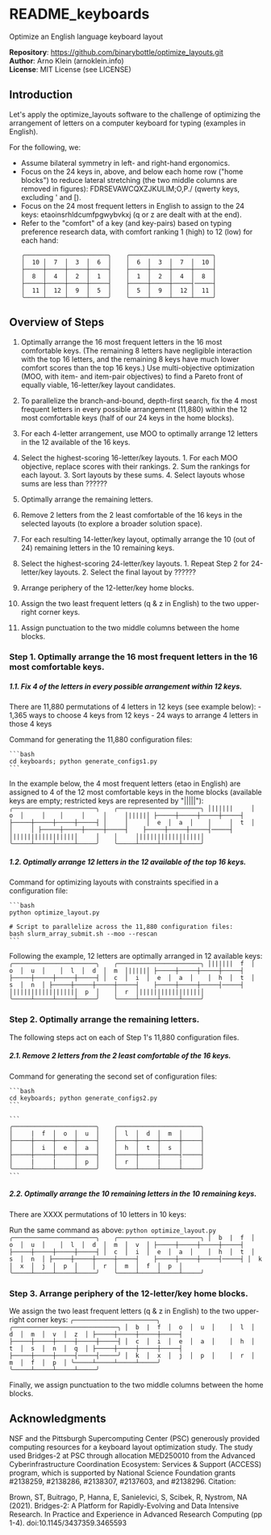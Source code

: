 # README_keyboards

Optimize an English language keyboard layout

**Repository**: https://github.com/binarybottle/optimize_layouts.git  
**Author**: Arno Klein (arnoklein.info)  
**License**: MIT License (see LICENSE)

## Introduction
Let's apply the optimize_layouts software to the challenge of optimizing the 
arrangement of letters on a computer keyboard for typing (examples in English). 

For the following, we:
  - Assume bilateral symmetry in left- and right-hand ergonomics.
  - Focus on the 24 keys in, above, and below each home row ("home blocks")
    to reduce lateral stretching (the two middle columns are removed in figures):
    FDRSEVAWCQXZJKULIM;O,P./ (qwerty keys, excluding ' and [).
  - Focus on the 24 most frequent letters in English to assign to the 24 keys:
    etaoinsrhldcumfpgwybvkxj (q or z are dealt with at the end).
  - Refer to the "comfort" of a key (and key-pairs) based on typing preference 
    research data, with comfort ranking 1 (high) to 12 (low) for each hand:
    ```
    ╭───────────────────────╮    ╭───────────────────────╮
    │  10 │  7  │  3  │  6  │    │  6  │  3  │  7  │  10 │
    ├─────┼─────┼─────┼─────┤    ├─────┼─────┼─────┼─────┤
    │  8  │  4  │  2  │  1  │    │  1  │  2  │  4  │  8  │
    ├─────┼─────┼─────┼─────┤    ├─────┼─────┼─────┤─────┤
    │  11 │  12 │  9  │  5  │    │  5  │  9  │  12 │  11 │
    ╰─────┴─────┴─────┴─────╯    ╰─────┴─────┴─────┴─────╯
    ```

## Overview of Steps
1. Optimally arrange the 16 most frequent letters in the 16 most comfortable keys.
    (The remaining 8 letters have negligible interaction with the top 16 letters,
    and the remaining 8 keys have much lower comfort scores than the top 16 keys.)
    Use multi-objective optimization (MOO, with item- and item-pair objectives) 
    to find a Pareto front of equally viable, 16-letter/key layout candidates.
  1. To parallelize the branch-and-bound, depth-first search, 
      fix the 4 most frequent letters in every possible arrangement (11,880) 
      within the 12 most comfortable keys (half of our 24 keys in the home blocks).
  2. For each 4-letter arrangement, use MOO to optimally arrange 12 letters 
      in the 12 available of the 16 keys.
  3. Select the highest-scoring 16-letter/key layouts.
    1. For each MOO objective, replace scores with their rankings.
    2. Sum the rankings for each layout.
    3. Sort layouts by these sums.
    4. Select layouts whose sums are less than ?????? 

2. Optimally arrange the remaining letters.
  1. Remove 2 letters from the 2 least comfortable of the 16 keys 
      in the selected layouts (to explore a broader solution space).
  2. For each resulting 14-letter/key layout, optimally arrange the 10 
      (out of 24) remaining letters in the 10 remaining keys.
  3. Select the highest-scoring 24-letter/key layouts.
    1. Repeat Step 2 for 24-letter/key layouts.
    2. Select the final layout by ?????? 

3. Arrange periphery of the 12-letter/key home blocks.
  1. Assign the two least frequent letters (q & z in English) 
      to the two upper-right corner keys.
  2. Assign punctuation to the two middle columns between the home blocks. 


### Step 1. Optimally arrange the 16 most frequent letters in the 16 most comfortable keys.

  ##### 1.1. Fix 4 of the letters in every possible arrangement within 12 keys.
  There are 11,880 permutations of 4 letters in 12 keys (see example below):
    - 1,365 ways to choose 4 keys from 12 keys
    - 24 ways to arrange 4 letters in those 4 keys

  Command for generating the 11,880 configuration files:

    ```bash
    cd keyboards; python generate_configs1.py
    ```

  In the example below, the 4 most frequent letters (etao in English)
  are assigned to 4 of the 12 most comfortable keys in the home blocks
  (available keys are empty; restricted keys are represented by "|||||"):
    ```
    ╭───────────────────────╮    ╭───────────────────────╮
    │||||||     │  o  │     │    │     │     │     │|||||│
    ├─────┼─────┼─────┼─────┤    ├─────┼─────┼─────┼─────┤
    │     │     │  e  │  a  │    │     │  t  │     │     │
    ├─────┼─────┼─────┼─────┤    ├─────┼─────┼─────┤─────┤
    │|||||||||||||||||│     │    │     │|||||||||||||||||│
    ╰─────┴─────┴─────┴─────╯    ╰─────┴─────┴─────┴─────╯
    ```

##### 1.2. Optimally arrange 12 letters in the 12 available of the top 16 keys.

Command for optimizing layouts with constraints specified in a configuration file:

    ```bash
    python optimize_layout.py

    # Script to parallelize across the 11,880 configuration files:
    bash slurm_array_submit.sh --moo --rescan
    ```

  Following the example, 12 letters are optimally arranged in 12 available keys:
    ```
    ╭───────────────────────╮    ╭───────────────────────╮
    │||||||  f  │  o  │  u  │    │  l  │  d  │  m  │|||||│
    ├─────┼─────┼─────┼─────┤    ├─────┼─────┼─────┼─────┤
    │  c  │  i  │  e  │  a  │    │  h  │  t  │  s  │  n  │
    ├─────┼─────┼─────┼─────┤    ├─────┼─────┼─────┤─────┤
    │|||||||||||||||||│  p  │    │  r  │|||||||||||||||||│
    ╰─────┴─────┴─────┴─────╯    ╰─────┴─────┴─────┴─────╯
    ```

### Step 2. Optimally arrange the remaining letters.
The following steps act on each of Step 1's 11,880 configuration files. 

  ##### 2.1. Remove 2 letters from the 2 least comfortable of the 16 keys.

  Command for generating the second set of configuration files:

    ```bash
    cd keyboards; python generate_configs2.py
    ```

    ```
    ╭───────────────────────╮    ╭───────────────────────╮
    │     |  f  │  o  │  u  │    │  l  │  d  │  m  │     │
    ├─────┼─────┼─────┼─────┤    ├─────┼─────┼─────┼─────┤
    │     │  i  │  e  │  a  │    │  h  │  t  │  s  │     │
    ├─────┼─────┼─────┼─────┤    ├─────┼─────┼─────┤─────┤
    │     |     |     │  p  │    │  r  │     |     |     │
    ╰─────┴─────┴─────┴─────╯    ╰─────┴─────┴─────┴─────╯
    ```

  ##### 2.2. Optimally arrange the 10 remaining letters in the 10 remaining keys.
  There are XXXX permutations of 10 letters in 10 keys:

  Run the same command as above: `python optimize_layout.py`
    ```
    ╭───────────────────────╮    ╭───────────────────────╮
    │  b  |  f  │  o  │  u  │    │  l  │  d  │  m  │  v  │
    ├─────┼─────┼─────┼─────┤    ├─────┼─────┼─────┼─────┤
    │  c  │  i  │  e  │  a  │    │  h  │  t  │  s  │  n  │
    ├─────┼─────┼─────┼─────┤    ├─────┼─────┼─────┤─────┤
    │  k  │  x  │  j  │  p  │    │  r  │  m  │  f  │  p  │
    ╰─────┴─────┴─────┴─────╯    ╰─────┴─────┴─────┴─────╯
    ```

### Step 3. Arrange periphery of the 12-letter/key home blocks.
We assign the two least frequent letters (q & z in English) 
to the two upper-right corner keys:
    ```
    ╭───────────────────────╮    ╭─────────────────────────────╮
    │  b  |  f  │  o  │  u  │    │  l  │  d  │  m  │  v  │  z  │
    ├─────┼─────┼─────┼─────┤    ├─────┼─────┼─────┼─────┼─────┤
    │  c  │  i  │  e  │  a  │    │  h  │  t  │  s  │  n  │  q  │
    ├─────┼─────┼─────┼─────┤    ├─────┼─────┼─────┤─────┤─────╯
    │  k  │  x  │  j  │  p  │    │  r  │  m  │  f  │  p  │
    ╰─────┴─────┴─────┴─────╯    ╰─────┴─────┴─────┴─────╯
    ```

Finally, we assign punctuation to the two middle columns between the home blocks. 


## Acknowledgments
NSF and the Pittsburgh Supercomputing Center (PSC) generously provided 
computing resources for a keyboard layout optimization study. 
The study used Bridges-2 at PSC through allocation MED250010 from the 
Advanced Cyberinfrastructure Coordination Ecosystem: Services & Support 
(ACCESS) program, which is supported by National Science Foundation grants 
#2138259, #2138286, #2138307, #2137603, and #2138296. Citation:

  Brown, ST, Buitrago, P, Hanna, E, Sanielevici, S, Scibek, R, 
  Nystrom, NA (2021). Bridges-2: A Platform for Rapidly-Evolving 
  and Data Intensive Research. In Practice and Experience in 
  Advanced Research Computing (pp 1-4). doi:10.1145/3437359.3465593
